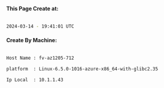 
   
#### This Page Create at:

```bash

2024-03-14 - 19:41:01 UTC

```

#### Create By Machine:

```bash

Host Name : fv-az1205-712

platform  : Linux-6.5.0-1016-azure-x86_64-with-glibc2.35

Ip Local  : 10.1.1.43

```

